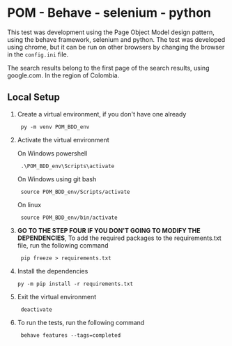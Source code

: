 # POM - Behave - selenium - python

This test was development using the Page Object Model design pattern, using the behave framework, selenium and python. The test was developed using chrome, but it can be run on other browsers by changing the browser in the `config.ini` file.

The search results belong to the first page of the search results, using google.com. In the region of Colombia.

## Local Setup

1. Create a virtual environment, if you don't have one already

        py -m venv POM_BDD_env

2. Activate the virtual environment

    On Windows powershell

        .\POM_BDD_env\Scripts\activate

    On Windows using git bash

        source POM_BDD_env/Scripts/activate

    On linux

        source POM_BDD_env/bin/activate

3. **GO TO THE STEP FOUR IF YOU DON'T GOING TO MODIFY THE DEPENDENCIES**, To add the required packages to the requirements.txt file, run the following command

        pip freeze > requirements.txt

4. Install the dependencies

       py -m pip install -r requirements.txt

5. Exit the virtual environment

        deactivate

6. To run the tests, run the following command

        behave features --tags=completed
